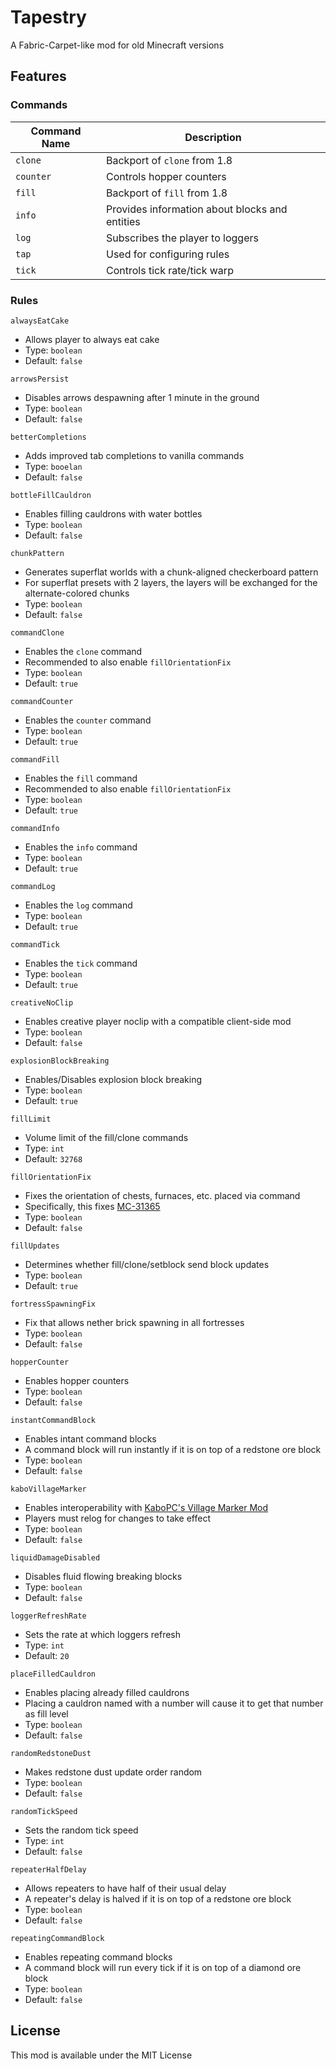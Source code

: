 # Tapestry

A Fabric-Carpet-like mod for old Minecraft versions

## Features

### Commands
| Command Name | Description                                    |
| ------------ | ---------------------------------------------- |
| `clone`      | Backport of `clone` from 1.8                   |
| `counter`    | Controls hopper counters                       |
| `fill`       | Backport of `fill` from 1.8                    |
| `info`       | Provides information about blocks and entities |
| `log`        | Subscribes the player to loggers               |
| `tap`        | Used for configuring rules                     |
| `tick`       | Controls tick rate/tick warp                   |

### Rules

`alwaysEatCake`
* Allows player to always eat cake
* Type: `boolean`
* Default: `false`

`arrowsPersist`
* Disables arrows despawning after 1 minute in the ground
* Type: `boolean`
* Default: `false`

`betterCompletions`
* Adds improved tab completions to vanilla commands
* Type: `booelan`
* Default: `false`

`bottleFillCauldron`
* Enables filling cauldrons with water bottles
* Type: `boolean`
* Default: `false`

`chunkPattern`
* Generates superflat worlds with a chunk-aligned checkerboard pattern
* For superflat presets with 2 layers, the layers will be exchanged for the alternate-colored chunks
* Type: `boolean`
* Default: `false`

`commandClone`
* Enables the `clone` command
* Recommended to also enable `fillOrientationFix`
* Type: `boolean`
* Default: `true`

`commandCounter`
* Enables the `counter` command
* Type: `boolean`
* Default: `true`

`commandFill`
* Enables the `fill` command
* Recommended to also enable `fillOrientationFix`
* Type: `boolean`
* Default: `true`

`commandInfo`
* Enables the `info` command
* Type: `boolean`
* Default: `true`

`commandLog`
* Enables the `log` command
* Type: `boolean`
* Default: `true`

`commandTick`
* Enables the `tick` command
* Type: `boolean`
* Default: `true`

`creativeNoClip`
* Enables creative player noclip with a compatible client-side mod
* Type: `boolean`
* Default: `false`

`explosionBlockBreaking`
* Enables/Disables explosion block breaking
* Type: `boolean`
* Default: `true`

`fillLimit`
* Volume limit of the fill/clone commands
* Type: `int`
* Default: `32768`

`fillOrientationFix`
* Fixes the orientation of chests, furnaces, etc. placed via command
* Specifically, this fixes [MC-31365](https://bugs.mojang.com/browse/MC-31365)
* Type: `boolean`
* Default: `false`

`fillUpdates`
* Determines whether fill/clone/setblock send block updates
* Type: `boolean`
* Default: `true`

`fortressSpawningFix`
* Fix that allows nether brick spawning in all fortresses
* Type: `boolean`
* Default: `false`

`hopperCounter`
* Enables hopper counters
* Type: `boolean`
* Default: `false`

`instantCommandBlock`
* Enables intant command blocks
* A command block will run instantly if it is on top of a redstone ore block
* Type: `boolean`
* Default: `false`

`kaboVillageMarker`
* Enables interoperability with [KaboPC's Village Marker Mod](https://www.minecraftforum.net/forums/mapping-and-modding-java-edition/minecraft-mods/1288327-village-marker-mod)
* Players must relog for changes to take effect
* Type: `boolean`
* Default: `false`

`liquidDamageDisabled`
* Disables fluid flowing breaking blocks
* Type: `boolean`
* Default: `false`

`loggerRefreshRate`
* Sets the rate at which loggers refresh
* Type: `int`
* Default: `20`

`placeFilledCauldron`
* Enables placing already filled cauldrons
* Placing a cauldron named with a number will cause it to get that number as fill level
* Type: `boolean`
* Default: `false`

`randomRedstoneDust`
* Makes redstone dust update order random
* Type: `boolean`
* Default: `false`

`randomTickSpeed`
* Sets the random tick speed
* Type: `int`
* Default: `false`

`repeaterHalfDelay`
* Allows repeaters to have half of their usual delay
* A repeater's delay is halved if it is on top of a redstone ore block
* Type: `boolean`
* Default: `false`

`repeatingCommandBlock`
* Enables repeating command blocks
* A command block will run every tick if it is on top of a diamond ore block
* Type: `boolean`
* Default: `false`

## License

This mod is available under the MIT License
